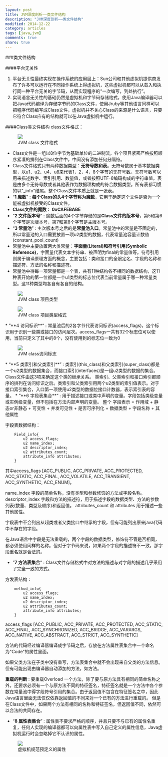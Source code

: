 ```yaml
---
layout: post
title: JVM深度剖析——类文件结构
description: "JVM深度剖析——类文件结构"
modified: 2014-12-22
category: articles
tags: [java,jvm]
comments: true
share: true
---
```


###类文件结构

####平台无关性
1. 平台无关性最终实现在操作系统的应用层上：Sun公司和其他虚拟机提供商发布了许多可以运行在不同操作系统上得虚拟机，这些虚拟机都可以从载入和执行同一种平台无关的字节码，从而实现程序的“一次编写，到处执行”。
2. 实现语言无关性的基础仍然是虚拟机和字节码存储格式，使用Java编译器可以把Java代码编译为存储字节码的Class文件，使用Jruby等其他语言同样可以把程序代码编写成Class文件，虚拟机并不关心Class的来源是什么语言，只要它符合Class应有的结构就可以在Java虚拟机中运行。


####Class类文件结构
class文件格式：

<figure>
     <a href="{{ site.url }}/images/blog2015/jvm_class_file_class_type.png"><img src="{{ site.url }}/images/blog2015/jvm_class_file_class_type.png"></a>
     <figcaption>JVM class 文件格式</figcaption>
</figure>

* Class文件是一组以8位字节为基础单位的二进制流，各个项目紧密严格按照顺序紧凑的排列在Class文件中，中间没有添加任何分隔符。
* Class文件格式只有两种数据类型：**无符号数和表**。无符号数属于基本数据类型，以u1、u2、u4、u8来代表1，2，4，8个字节的无符号数。无符号数可以用来描述数字、索引引用、数量值，或者按照UTF-8编码构成的字符串值。表是由多个无符号数或者其他表作为数据项构成的符合数据类型。所有表都习惯的以"_info"结尾。整个Class文件本质上就是一张表。
* “**1 魔数**” : **每个Class的头4个字节称为魔数**，它用于确定这个文件是否为一个能被虚拟机接受的Class文件。
* **Class文件的魔数： 0xCAFEBABE**
* ”**2 文件版本号**“ : 魔数后面的4个字节存储的是**Class文件的版本号**，第5和第6个字节是次版本号，第7和第8个字节是主版本号。
* “**3 常量池**” : 主次版本号之后的是**常量池入口**。常量池中的常量是不固定的，所以常量池的入口需要放置一项u2类型的数据，代表常量池容量计数值(constant_pool_count)
* 常量池中主要放置两大类常量：**字面量(Literal)和符号引用(Symbolic Reference)**，字面量代表文本字符串、被声明为final的常量值等。符号引用则属于编译原理方面的概念，主要包括：类和接口的全限定名、字段的名称和描述符、方法的名称和描述符。
* 常量池中得每一项常量都是一个表，共有11种结构各不相同的数据结构，这11种表开始的第一位都是一个u1类型的标志位代表当前常量属于哪一种常量类型。这11种类型均各自有各自的结构。
   
<figure>
     <a href="{{ site.url }}/images/blog2015/jvm_class_file_proj_type.png"><img src="{{ site.url }}/images/blog2015/jvm_class_file_proj_type.png"></a>
     <figcaption>JVM class 项目类型</figcaption>
</figure>
<figure>
     <a href="{{ site.url }}/images/blog2015/jvm_class_file_proj_type_detail.png"><img src="{{ site.url }}/images/blog2015/jvm_class_file_proj_type_detail.png"></a>
     <figcaption>JVM class 项目类型格式</figcaption>
</figure>
* ”**4 访问标识**“ :  常量池后的2各字节代表访问标识(access_flags)，这个标识用于识别一些类或接口的访问层次。access_flags一共有32个标志位可以使用，当前只定义了其中的8个，没有使用到的标志位一致为0
<figure>
     <a href="{{ site.url }}/images/blog2015/jvm_class_file_access_type.jpg"><img src="{{ site.url }}/images/blog2015/jvm_class_file_access_type.jpg"></a>
     <figcaption>JVM class访问标志</figcaption>
</figure>
* “**5 类索引和父类索引**” : 类索引(this_class)和父类索引(super_class)都是一个u2类型的数据集合，而接口索引(interfaces)是一组u2类型的数据的集合。Class文件由这3项来确定这个类的继承关系。 类索引、父类索引和接口索引都顺序的排列在访问标识之后。类索引和父类索引用两个u2类型的索引值表示。对于接口索引集合，入口第一项使用u2类型的数据位接口计数器，表示索引表的容量。
* ”**6 字段表集合**“ : 用于描述接口或类中声明的变量。字段包括类级变量或实例级变量，但不包括在方法内部声明的变量。
整个 字段表示 = 作用域 + 静态or非静态 + 可变性 + 并发可见性 + 是否可序列化 + 数据类型 + 字段名称 + 其他属性	

字段表数据结构：

		Field_info{
			u2 access_flags;
			u2 name_index;
			u2 descriptor_index;
			u2 attributes_count;
			attribute_info attributes;
		}

其中access_flags [ACC_PUBLIC, ACC_PRIVATE, ACC_PROTECTED, ACC_STATIC, ACC_FINAL, ACC_VOLATILE, ACC_TRANSIENT, ACC_SYNTHETIC, ACC_ENUM]。

name_index 字段的简单名称，没有类型和参数修饰的方法或字段名称。
descriptor_index 字段和方法的描述符，用于描述字段的数据类型、方法的参数列表(数量、类型及顺序)和返回值。 
attributes_count 和 attributes 用于描述一些其他属性。

字段表中不会列出从超类或者父类接口中继承的字段，但有可能列出原来java代码中不存在的字段。

在Java语言中字段是无法重载的，两个字段的数据类型，修饰符不管是否相同，都必须使用同样的名称。但对于字节码来说，如果两个字段的描述符不一致，那字段重名就是合法的。

* ”**7 方法表集合**“ :  Class文件存储格式中对方法的描述与对字段的描述几乎采用了完全一致的方式。

方发表结构：

		method_info{
			u2 access_flags;
			u2 name_index;
			u2 descriptor_index;
			u2 attributes_count;
			attribute_info attributes;
		}

access_flags [ACC_PUBLIC, ACC_PRIVATE, ACC_PROTECTED, ACC_STATIC, ACC_FINAL, ACC_SYNCHRONIZED, ACC_BRIDGE, ACC_VARARGS, ACC_NATIVE, ACC_ABSTRACT, ACC_STRICT, ACC_SYNTHETIC]

方法的代码经过编译器编译成字节码之后，存放在方法属性表集合中一个命名为"Code"的属性里面。

如果父类方法在子类中没有重写，方法表集合中就不会出现来自父类的方法信息。但有可能出现由编译器自动添加的方法，如<init>方法。

**重载的判断** : 要重载Overload 一个方法，除了要与原方法具有相同的简单名称之外，还要求必须有一个与原方法不同的特征签名，特征签名就是一个方法中各个参数在常量池中得字段符号引用的集合。由于返回值不包含在特征签名之中，因此Java语言里面无法仅仅依靠返回值的不同来对一个已有的方法进行重载的。 但是在Class文件中，如果两个方法有相同的名称和特征签名，但返回值不同，依然可以合法的共同存在。

* “**8 属性表集合**” : 属性表不要求严格的顺序，并且只要不与已有的属性名重复，任何人实现的编译器都可以向属性表中写入自己定义的属性信息，Java虚拟机运行时会忽略掉它不认识的属性。
<figure>
     <a href="{{ site.url }}/images/blog2015/jvm_class_file_attribute_table.jpg"><img src="{{ site.url }}/images/blog2015/jvm_class_file_attribute_table.jpg"></a>
     <figcaption>虚拟机规范预定义的属性</figcaption>
</figure>
